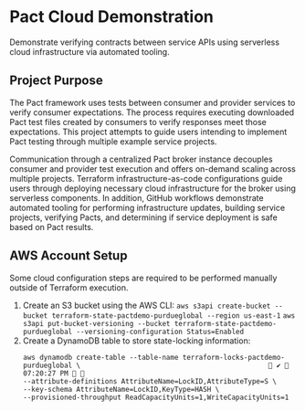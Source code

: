 # Pact Cloud Demonstration
Demonstrate verifying contracts between service APIs using serverless cloud infrastructure via automated tooling.

## Project Purpose
The Pact framework uses tests between consumer and provider services to verify consumer expectations. The process requires executing downloaded Pact test files created by consumers to verify responses meet those expectations. This project attempts to guide users intending to implement Pact testing through multiple example service projects.

Communication through a centralized Pact broker instance decouples consumer and provider test execution and offers on-demand scaling across multiple projects. Terraform infrastructure-as-code configurations guide users through deploying necessary cloud infrastructure for the broker using serverless components. In addition, GitHub workflows demonstrate automated tooling for performing infrastructure updates, building service projects, verifying Pacts, and determining if service deployment is safe based on Pact results.

## AWS Account Setup
Some cloud configuration steps are required to be performed manually outside of Terraform execution.

1. Create an S3 bucket using the AWS CLI:
   `aws s3api create-bucket --bucket terraform-state-pactdemo-purdueglobal --region us-east-1`
   `aws s3api put-bucket-versioning --bucket terraform-state-pactdemo-purdueglobal --versioning-configuration Status=Enabled`
2. Create a DynamoDB table to store state-locking information:
   ```
   aws dynamodb create-table --table-name terraform-locks-pactdemo-purdueglobal \                                               ✔  07:20:27 PM  
   --attribute-definitions AttributeName=LockID,AttributeType=S \
   --key-schema AttributeName=LockID,KeyType=HASH \
   --provisioned-throughput ReadCapacityUnits=1,WriteCapacityUnits=1
   ```
